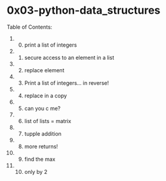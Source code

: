 # 0x03-python-data_structures

Table of Contents:
1. 0. print a list of integers
2. 1. secure access to an element in a list
3. 2. replace element
4. 3. Print a list of integers... in reverse!
5. 4. replace in a copy
6. 5. can you c me?
7. 6. list of lists = matrix
8. 7. tupple addition
9. 8. more returns!
10. 9. find the max
11. 10. only by 2

